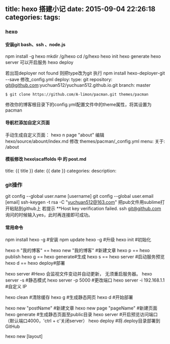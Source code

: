 title: hexo 搭建小记
date: 2015-09-04 22:26:18
categories:
tags:
---
### hexo
#### 安装git bash、ssh 、node.js
npm install -g hexo
mkdir /g/hexo
cd /g/hexo
hexo init
hexo generate
hexo server 可以开启服务
hexo deploy

若出现deployer not found 则把type改为git
执行 npm install hexo-deployer-git --save
修改_config.yml
deploy:
  type: git
  repository: git@github.com:yuchuan512/yuchuan512.github.io.git
  branch: master
```bash
$ git clone https://github.com/A-limon/pacman.git themes/pacman
```
修改你的博客根目录下的config.yml配置文件中的theme属性，将其设置为pacman

#### 导航栏添加自定义页面
手动生成自定义页面： hexo n page "about"
编辑 hexo/source/abount/index.md
修改 themes/pacman/_config.yml    menu: 关于: /about

#### 模板修改 hexo\scaffolds 中 的 post.md
title: {{ title }}
date: {{ date }}
categories:
description:
### git操作
git config --global user.name [username]
git config --global user.email [email]
ssh-keygen -t rsa -C "yuchuan512@163.com"
把pub文件用sublime打开粘贴到github上
若提示 **Host key verification failed. ssh git@github.com 询问的时候输入yes，此时再连接即可成功。
#### 常用命令
npm install hexo -g #安装
npm update hexo -g #升级
hexo init #初始化

hexo n "我的博客" == hexo new "我的博客" #新建文章
hexo p == hexo publish
hexo g == hexo generate#生成
hexo s == hexo server #启动服务预览
hexo d == hexo deploy#部署

hexo server #Hexo 会监视文件变动并自动更新， 无须重启服务器。
hexo server -s #静态模式
hexo server -p 5000 #更改端口
hexo server -i 192.168.1.1 #自定义 IP

hexo clean #清除缓存
hexo g #生成静态网页
hexo d #开始部署

hexo new "postName" #新建文章
hexo new page "pageName" #新建页面
hexo generate #生成静态页面至public目录
hexo server #开启预览访问端口（默认端口4000，'ctrl + c'关闭server）
hexo deploy #将.deploy目录部署到GitHub

hexo new [layout] <title>
hexo new photo "My Gallery"
hexo new "Hello World" --lang tw

#### 设置文章摘要
以上是文章摘要 <!--more--> 以下是余下全文

